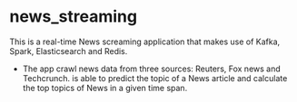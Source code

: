 # news_streaming

This is a real-time News screaming application that makes use of Kafka, Spark, Elasticsearch and Redis. 
- The app crawl news data from three sources: Reuters, Fox news and Techcrunch.
is able to predict the topic of a News article and calculate the top topics of News in a given time span.
